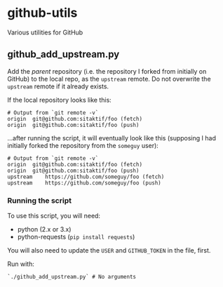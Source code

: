 github-utils
============

Various utilities for GitHub


github_add_upstream.py
----------------------

Add the *parent* repository (i.e. the repository I forked from initially on GitHub) to the
local repo, as the `upstream` remote. Do not overwrite the `upstream` remote if it already
exists.

If the local repository looks like this:

    # Output from `git remote -v`
    origin  git@github.com:sitaktif/foo (fetch)
    origin  git@github.com:sitaktif/foo (push)

...after running the script, it will eventually look like this (supposing I had initially forked the repository from the `someguy` user):

    # Output from `git remote -v`
    origin  git@github.com:sitaktif/foo (fetch)
    origin  git@github.com:sitaktif/foo (push)
    upstream    https://github.com/someguy/foo (fetch)
    upstream    https://github.com/someguy/foo (push)


### Running the script

To use this script, you will need:

* python (2.x or 3.x)
* python-requests (`pip install requests`)

You will also need to update the `USER` and `GITHUB_TOKEN` in the file, first.

Run with:

    `./github_add_upstream.py` # No arguments
